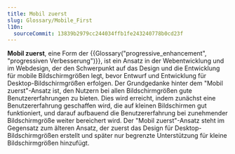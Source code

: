 ```yaml
---
title: Mobil zuerst
slug: Glossary/Mobile_First
l10n:
  sourceCommit: 13839b2979cc244034ffb1fe243240778b0cd23f
---
```


**Mobil zuerst**, eine Form der {{Glossary("progressive_enhancement", "progressiven Verbesserung")}}, ist ein Ansatz in der Webentwicklung und im Webdesign, der den Schwerpunkt auf das Design und die Entwicklung für mobile Bildschirmgrößen legt, bevor Entwurf und Entwicklung für Desktop-Bildschirmgrößen erfolgen. Der Grundgedanke hinter dem "Mobil zuerst"-Ansatz ist, den Nutzern bei allen Bildschirmgrößen gute Benutzererfahrungen zu bieten. Dies wird erreicht, indem zunächst eine Benutzererfahrung geschaffen wird, die auf kleinen Bildschirmen gut funktioniert, und darauf aufbauend die Benutzererfahrung bei zunehmender Bildschirmgröße weiter bereichert wird. Der "Mobil zuerst"-Ansatz steht im Gegensatz zum älteren Ansatz, der zuerst das Design für Desktop-Bildschirmgrößen erstellt und später nur begrenzte Unterstützung für kleine Bildschirmgrößen hinzufügt.
